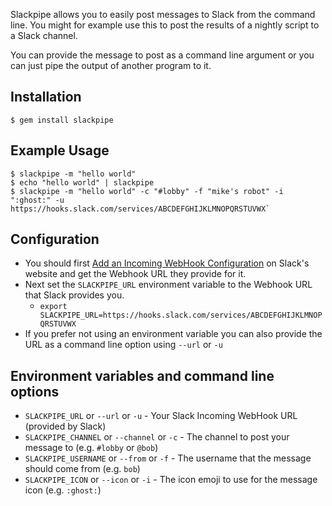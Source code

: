 Slackpipe allows you to easily post messages to Slack from the command line. You might for example use this to post the results of a nightly script to a Slack channel. 

You can provide the message to post as a command line argument or you can just pipe the output of another program to it.

## Installation
    $ gem install slackpipe

## Example Usage
    $ slackpipe -m "hello world"
    $ echo "hello world" | slackpipe
    $ slackpipe -m "hello world" -c "#lobby" -f "mike's robot" -i ":ghost:" -u https://hooks.slack.com/services/ABCDEFGHIJKLMNOPQRSTUVWX`
    
## Configuration
  * You should first [Add an Incoming WebHook Configuration](https://wondermile.slack.com/apps/A0F7XDUAZ-incoming-webhooks) on Slack's website and get the Webhook URL they provide for it.  
  * Next set the `SLACKPIPE_URL` environment variable to the Webhook URL that Slack provides you.
    * `export SLACKPIPE_URL=https://hooks.slack.com/services/ABCDEFGHIJKLMNOPQRSTUVWX`
  * If you prefer not using an environment variable you can also provide the URL as a command line option using `--url` or `-u`
  
## Environment variables and command line options
   * `SLACKPIPE_URL` or `--url` or `-u` - Your Slack Incoming WebHook URL (provided by Slack)
   * `SLACKPIPE_CHANNEL` or `--channel` or `-c`  - The channel to post your message to (e.g. `#lobby` or `@bob`)
   * `SLACKPIPE_USERNAME` or `--from` or `-f`  - The username that the message should come from (e.g. `bob`)
   * `SLACKPIPE_ICON` or `--icon` or `-i` - The icon emoji to use for the message icon (e.g. `:ghost:`)
   
